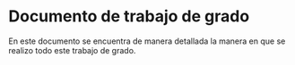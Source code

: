 Documento de trabajo de grado
=====================

En este documento se encuentra de manera detallada la manera en que se realizo todo este trabajo de grado.
